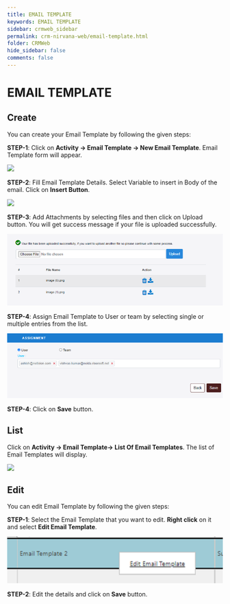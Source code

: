 ```yaml
---
title: EMAIL TEMPLATE
keywords: EMAIL TEMPLATE
sidebar: crmweb_sidebar
permalink: crm-nirvana-web/email-template.html
folder: CRMWeb
hide_sidebar: false
comments: false
---
```


# EMAIL TEMPLATE

## Create

You can create your Email Template by following the given steps:

**STEP-1**: Click on **Activity → Email Template → New Email Template**. Email Template form will appear.



![](/images/email_template_create.png)





**STEP-2**:  Fill Email Template Details.  Select Variable to insert in Body of the email. Click on **Insert Button**.

![](/images/email_template_details.png)

**STEP-3**:  Add Attachments by selecting files and then click on Upload button. You will get success message if your file is uploaded successfully.

![](/images/email_template_image.png)

**STEP-4**:  Assign Email Template to User or team by selecting single or multiple entries from the list.

![](/images/email_template_assignment.png)

**STEP-4**: Click on **Save** button.

## List

Click on **Activity → Email Template→ List Of Email Templates**. The list of Email Templates will display.




![](/images/email_template_list.png)







## Edit

You can edit Email Template by following the given steps:

**STEP-1**: Select the Email Template that you want to edit. **Right click** on it and select **Edit Email Template**.

![](/images/email_template_edit.png)



**STEP-2**: Edit the details and click on **Save** button.
